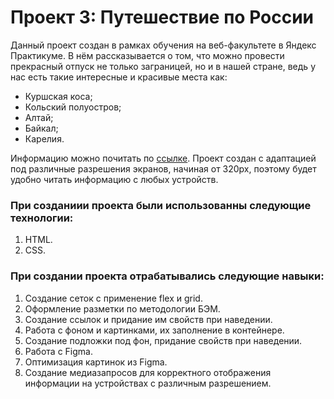 # Проект 3: Путешествие по России

Данный проект создан в рамках обучения на веб-факультете в Яндекс Практикуме. В нём рассказывается о том, что можно провести прекрасный отпуск не только заграницей, но и в нашей стране, ведь у нас есть такие интересные и красивые места как:

* Куршская коса;
* Кольский полуостров;
* Алтай;
* Байкал;
* Карелия.

Информацию можно почитать по [ссылке](https://svetlanassi.github.io/russian-travel/). Проект создан с адаптацией под различные разрешения экранов, начиная от 320px, поэтому будет удобно читать информацию с любых устройств.

### При созданиии проекта были использованны следующие технологии:

1. HTML.
2. CSS.

### При создании проекта отрабатывались следующие навыки:

1. Создание сеток с применение flex и grid.
2. Оформление разметки по методологии БЭМ.
3. Создание ссылок и придание им свойств при наведении.
4. Работа с фоном и картинками, их заполнение в контейнере.
5. Создание подложки под фон, придание свойств при наведении.
6. Работа с Figma.
7. Оптимизация картинок из Figma.
8. Создание медиазапросов для корректного отображения информации на устройствах с различным разрешением.
